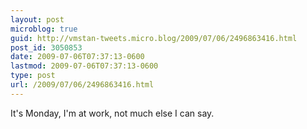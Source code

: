 ```yaml
---
layout: post
microblog: true
guid: http://vmstan-tweets.micro.blog/2009/07/06/2496863416.html
post_id: 3050853
date: 2009-07-06T07:37:13-0600
lastmod: 2009-07-06T07:37:13-0600
type: post
url: /2009/07/06/2496863416.html
---
```

It's Monday, I'm at work, not much else I can say.
